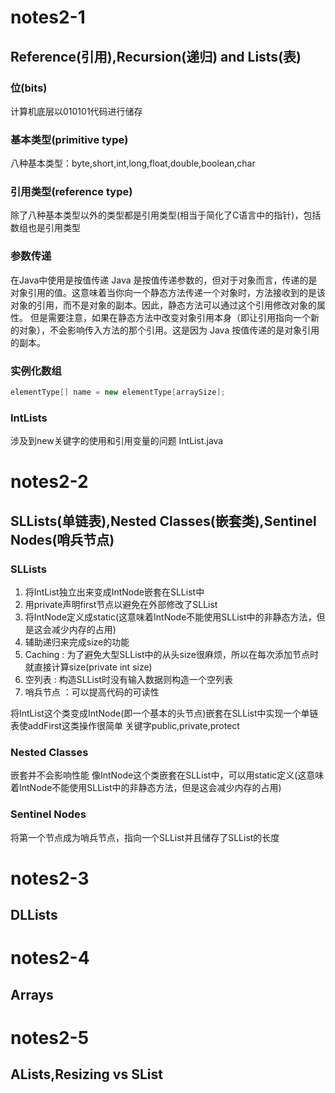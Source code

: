 # notes2-1
## Reference(引用),Recursion(递归) and Lists(表)
### 位(bits)
计算机底层以010101代码进行储存
### 基本类型(primitive type)
八种基本类型：byte,short,int,long,float,double,boolean,char
### 引用类型(reference type)
除了八种基本类型以外的类型都是引用类型(相当于简化了C语言中的指针)，包括数组也是引用类型
### 参数传递
在Java中使用是按值传递
Java 是按值传递参数的，但对于对象而言，传递的是对象引用的值。这意味着当你向一个静态方法传递一个对象时，方法接收到的是该对象的引用，而不是对象的副本。因此，静态方法可以通过这个引用修改对象的属性。
但是需要注意，如果在静态方法中改变对象引用本身（即让引用指向一个新的对象），不会影响传入方法的那个引用。这是因为 Java 按值传递的是对象引用的副本。
### 实例化数组
```java
elementType[] name = new elementType[arraySize];
```
### IntLists
涉及到new关键字的使用和引用变量的问题
IntList.java

# notes2-2
## SLLists(单链表),Nested Classes(嵌套类),Sentinel Nodes(哨兵节点)
### SLLists
1. 将IntList独立出来变成IntNode嵌套在SLList中
2. 用private声明first节点以避免在外部修改了SLList
3. 将IntNode定义成static(这意味着IntNode不能使用SLList中的非静态方法，但是这会减少内存的占用)
4. 辅助递归来完成size的功能
5. Caching : 为了避免大型SLList中的从头size很麻烦，所以在每次添加节点时就直接计算size(private int size)
6. 空列表 : 构造SLList时没有输入数据则构造一个空列表
7. 哨兵节点 ：可以提高代码的可读性

将IntList这个类变成IntNode(即一个基本的头节点)嵌套在SLList中实现一个单链表使addFirst这类操作很简单
关键字public,private,protect
### Nested Classes
嵌套并不会影响性能
像IntNode这个类嵌套在SLList中，可以用static定义(这意味着IntNode不能使用SLList中的非静态方法，但是这会减少内存的占用)
### Sentinel Nodes
将第一个节点成为哨兵节点，指向一个SLList并且储存了SLList的长度
# notes2-3
## DLLists

# notes2-4
## Arrays
# notes2-5
## ALists,Resizing vs SList